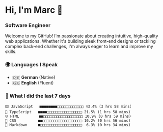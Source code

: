 # Hi, I'm Marc 👋 
### Software Engineer

Welcome to my GitHub! I'm passionate about creating intuitive, high-quality web applications. Whether it's building sleek front-end designs or tackling complex back-end challenges, I'm always eager to learn and improve my skills.  

### 🌍 Languages I Speak  
- 🇩🇪 **German** (Native)  
- 🇬🇧 **English** (Fluent)

### 🤯 What I did the last 7 days

```
🟨 JavaScript   ■■■■■■■■□□□□□□□□□□□□ 43.4% (3 hrs 58 mins)
🔷 TypeScript   ■■■■□□□□□□□□□□□□□□□□ 21.5% (1 hrs 58 mins)
🌐 HTML         ■■□□□□□□□□□□□□□□□□□□ 10.9% (0 hrs 59 mins)
🎨 CSS          ■■□□□□□□□□□□□□□□□□□□ 10.2% (0 hrs 56 mins)
📝 Markdown     ■□□□□□□□□□□□□□□□□□□□  6.3% (0 hrs 34 mins)
```